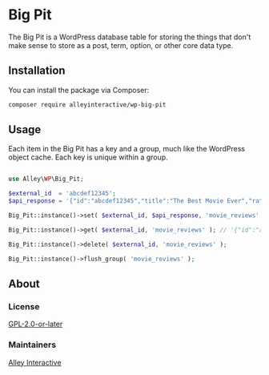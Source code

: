 # Big Pit

The Big Pit is a WordPress database table for storing the things that don't make sense to store as a post, term, option, or other core data type.

## Installation

You can install the package via Composer:

```bash
composer require alleyinteractive/wp-big-pit
```

## Usage

Each item in the Big Pit has a key and a group, much like the WordPress object cache. Each key is unique within a group.

```php

use Alley\WP\Big_Pit;

$external_id  = 'abcdef12345';
$api_response = '{"id":"abcdef12345","title":"The Best Movie Ever","rating":5}';

Big_Pit::instance()->set( $external_id, $api_response, 'movie_reviews' );

Big_Pit::instance()->get( $external_id, 'movie_reviews' ); // '{"id":"abcdef12345","title":"The Best Movie Ever","rating":5}'

Big_Pit::instance()->delete( $external_id, 'movie_reviews' );

Big_Pit::instance()->flush_group( 'movie_reviews' );
```

## About

### License

[GPL-2.0-or-later](https://github.com/alleyinteractive/wp-big-pit/blob/main/LICENSE)

### Maintainers

[Alley Interactive](https://github.com/alleyinteractive)
